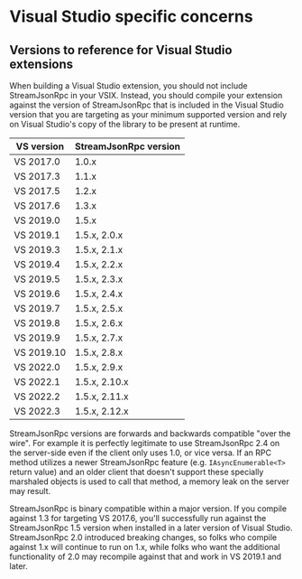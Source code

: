 # Visual Studio specific concerns

## Versions to reference for Visual Studio extensions

When building a Visual Studio extension, you should not include StreamJsonRpc in your VSIX. Instead, you should compile your extension against the version of StreamJsonRpc that is included in the Visual Studio version that you are targeting as your minimum supported version and rely on Visual Studio's copy of the library to be present at runtime.

| VS version | StreamJsonRpc version |
| -- | -- |
| VS 2017.0 | 1.0.x
| VS 2017.3 | 1.1.x
| VS 2017.5 | 1.2.x
| VS 2017.6 | 1.3.x
| VS 2019.0 | 1.5.x
| VS 2019.1 | 1.5.x, 2.0.x
| VS 2019.3 | 1.5.x, 2.1.x
| VS 2019.4 | 1.5.x, 2.2.x
| VS 2019.5 | 1.5.x, 2.3.x
| VS 2019.6 | 1.5.x, 2.4.x
| VS 2019.7 | 1.5.x, 2.5.x
| VS 2019.8 | 1.5.x, 2.6.x
| VS 2019.9 | 1.5.x, 2.7.x
| VS 2019.10 | 1.5.x, 2.8.x
| VS 2022.0 | 1.5.x, 2.9.x
| VS 2022.1 | 1.5.x, 2.10.x
| VS 2022.2 | 1.5.x, 2.11.x
| VS 2022.3 | 1.5.x, 2.12.x

StreamJsonRpc versions are forwards and backwards compatible "over the wire". For example it is perfectly legitimate to use StreamJsonRpc 2.4 on the server-side even if the client only uses 1.0, or vice versa. If an RPC method utilizes a newer StreamJsonRpc feature (e.g. `IAsyncEnumerable<T>` return value) and an older client that doesn't support these specially marshaled objects is used to call that method, a memory leak on the server may result.

StreamJsonRpc is binary compatible within a major version. If you compile against 1.3 for targeting VS 2017.6, you'll successfully run against the StreamJsonRpc 1.5 version when installed in a later version of Visual Studio.
StreamJsonRpc 2.0 introduced breaking changes, so folks who compile against 1.x will continue to run on 1.x, while folks who want the additional functionality of 2.0 may recompile against that and work in VS 2019.1 and later.
